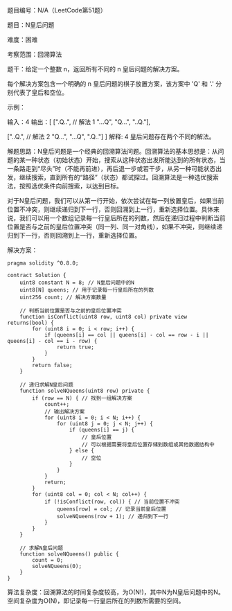 题目编号：N/A（LeetCode第51题）

题目：N皇后问题

难度：困难

考察范围：回溯算法

题干：给定一个整数 n，返回所有不同的 n 皇后问题的解决方案。

每个解决方案包含一个明确的 n 皇后问题的棋子放置方案，该方案中 'Q' 和 '.' 分别代表了皇后和空位。

示例：

输入：4
输出：[
 [".Q..",  // 解法 1
  "...Q",
  "Q...",
  "..Q."],

 ["..Q.",  // 解法 2
  "Q...",
  "...Q",
  ".Q.."]
]
解释: 4 皇后问题存在两个不同的解法。

解题思路：N皇后问题是一个经典的回溯算法问题。回溯算法的基本思想是：从问题的某一种状态（初始状态）开始，搜索从这种状态出发所能达到的所有状态，当一条路走到“尽头”时（不能再前进），再后退一步或若干步，从另一种可能状态出发，继续搜索，直到所有的“路径”（状态）都试探过。回溯算法是一种选优搜索法，按照选优条件向前搜索，以达到目标。

对于N皇后问题，我们可以从第一行开始，依次尝试在每一列放置皇后，如果当前位置不冲突，则继续递归到下一行，否则回溯到上一行，重新选择位置。具体来说，我们可以用一个数组记录每一行皇后所在的列数，然后在递归过程中判断当前位置是否与之前的皇后位置冲突（同一列、同一对角线），如果不冲突，则继续递归到下一行，否则回溯到上一行，重新选择位置。

解决方案：

```
pragma solidity ^0.8.0;

contract Solution {
    uint8 constant N = 8; // N皇后问题中的N
    uint8[N] queens; // 用于记录每一行皇后所在的列数
    uint256 count; // 解决方案数量

    // 判断当前位置是否与之前的皇后位置冲突
    function isConflict(uint8 row, uint8 col) private view returns(bool) {
        for (uint8 i = 0; i < row; i++) {
            if (queens[i] == col || queens[i] - col == row - i || queens[i] - col == i - row) {
                return true;
            }
        }
        return false;
    }

    // 递归求解N皇后问题
    function solveNQueens(uint8 row) private {
        if (row == N) { // 找到一组解决方案
            count++;
            // 输出解决方案
            for (uint8 i = 0; i < N; i++) {
                for (uint8 j = 0; j < N; j++) {
                    if (queens[i] == j) {
                        // 皇后位置
                        // 可以根据需要将皇后位置存储到数组或其他数据结构中
                    } else {
                        // 空位
                    }
                }
            }
            return;
        }
        for (uint8 col = 0; col < N; col++) {
            if (!isConflict(row, col)) { // 当前位置不冲突
                queens[row] = col; // 记录当前皇后位置
                solveNQueens(row + 1); // 递归到下一行
            }
        }
    }

    // 求解N皇后问题
    function solveNQueens() public {
        count = 0;
        solveNQueens(0);
    }
}
```

算法复杂度：回溯算法的时间复杂度较高，为O(N!)，其中N为N皇后问题中的N。空间复杂度为O(N)，即记录每一行皇后所在的列数所需要的空间。
